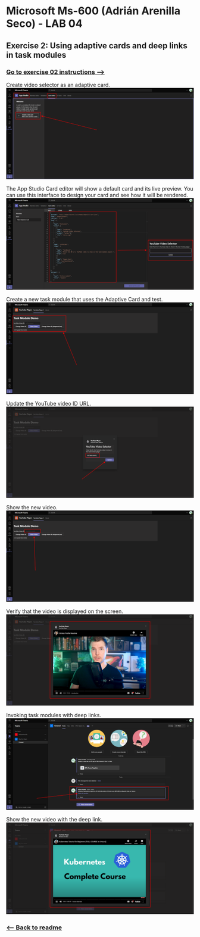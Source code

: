 # Microsoft Ms-600 (Adrián Arenilla Seco) - LAB 04


## Exercise 2: Using adaptive cards and deep links in task modules
### [Go to exercise 02 instructions -->](03-Exercise-2-Using-adaptive-cards-and-deep-links-in-task-modules.md)


Create video selector as an adaptive card.
![](Evidences/Image03a.png)


The App Studio Card editor will show a default card and its live preview. You can use this interface to design your card and see how it will be rendered.
![](Evidences/Image03b.png)


Create a new task module that uses the Adaptive Card and test.
![](Evidences/Image03c.png)


Update the YouTube video ID URL.
![](Evidences/Image03d.png)


Show the new video.
![](Evidences/Image03e.png)


Verify that the video is displayed on the screen.
![](Evidences/Image03f.png)


Invoking task modules with deep links.
![](Evidences/Image03g.png)


Show the new video with the deep link.
![](Evidences/Image03h.png)


### [<-- Back to readme](../../../../)